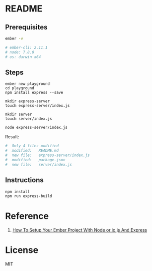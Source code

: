 # README

## Prerequisites

```bash
ember -v

# ember-cli: 2.11.1
# node: 7.8.0
# os: darwin x64
```

## Steps

```
ember new playground
cd playground
npm install express --save

mkdir express-server
touch express-server/index.js

mkdir server
touch server/index.js

node express-server/index.js
```

Result:

```bash
#  Only 4 files modified
#  modified:   README.md
#  new file:   express-server/index.js
#  modified:   package.json
#  new file:   server/index.js

````

## Instructions

```bash
npm install
npm run express-build
```


# Reference
1. [How To Setup Your Ember Project With Node or io.js And Express](http://www.programwitherik.com/setup-your-ember-project-with-node/)

# License
MIT
